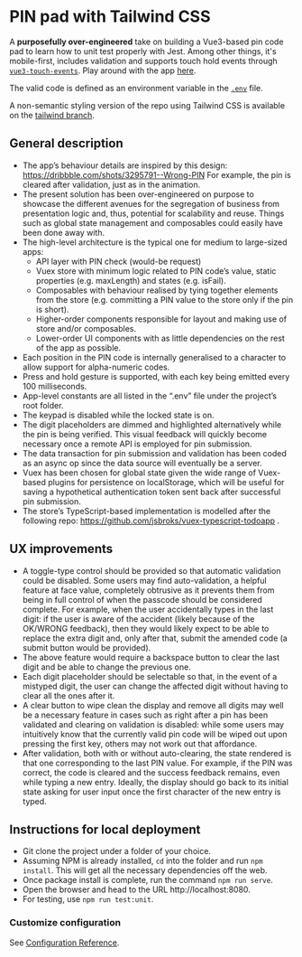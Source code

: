 # PIN pad with Tailwind CSS

A **purposefully over-engineered** take on building a Vue3-based pin code pad to learn how to unit test properly with Jest. Among other things, it's mobile-first, includes validation and supports touch hold events through [`vue3-touch-events`](https://github.com/robinrodricks/vue3-touch-events). Play around with the app [here](https://hqcasanova.github.io/pin-pad).

The valid code is defined as an environment variable in the [`.env`](/.env) file.

A non-semantic styling version of the repo using Tailwind CSS is available on the [tailwind branch](https://github.com/hqcasanova/pin-pad/tree/tailwind).

## General description

- The app’s behaviour details are inspired by this design: https://dribbble.com/shots/3295791--Wrong-PIN For example, the pin is cleared after validation, just as in the animation.
- The present solution has been over-engineered on purpose to showcase the different avenues for the segregation of business from presentation logic and, thus, potential for scalability and reuse. Things such as global state management and composables could easily have been done away with.
- The high-level architecture is the typical one for medium to large-sized apps:
    - API layer with PIN check (would-be request)
    - Vuex store with minimum logic related to PIN code’s value, static properties (e.g. maxLength) and states (e.g. isFail).
    - Composables with behaviour realised by tying together elements from the store (e.g. committing a PIN value to the store only if the pin is short).
    - Higher-order components responsible for layout and making use of store and/or composables.
    - Lower-order UI components with as little dependencies on the rest of the app as possible.
- Each position in the PIN code is internally generalised to a character to allow support for alpha-numeric codes.
- Press and hold gesture is supported, with each key being emitted every 100 milliseconds.
- App-level constants are all listed in the “.env” file under the project’s root folder.
- The keypad is disabled while the locked state is on.
- The digit placeholders are dimmed and highlighted alternatively while the pin is being verified. This visual feedback will quickly become necessary once a remote API is employed for pin submission.
- The data transaction for pin submission and validation has been coded as an async op since the data source will eventually be a server.
- Vuex has been chosen for global state given the wide range of Vuex-based plugins for persistence on localStorage, which will be useful for saving a hypothetical authentication token sent back after successful pin submission.
- The store’s TypeScript-based implementation is modelled after the following repo: https://github.com/jsbroks/vuex-typescript-todoapp .

## UX improvements

- A toggle-type control should be provided so that automatic validation could be disabled. Some users may find auto-validation, a helpful feature at face value, completely obtrusive as it prevents them from being in full control of when the passcode should be considered complete. For example, when the user accidentally types in the last digit: if the user is aware of the accident (likely because of the OK/WRONG feedback), then they would likely expect to be able to replace the extra digit and, only after that, submit the amended code (a submit button would be provided).
- The above feature would require a backspace button to clear the last digit and be able to change the previous one.
- Each digit placeholder should be selectable so that, in the event of a mistyped digit, the user can change the affected digit without having to clear all the ones after it.
- A clear button to wipe clean the display and remove all digits may well be a necessary feature in cases such as right after a pin has been validated and clearing on validation is disabled: while some users may intuitively know that the currently valid pin code will be wiped out upon pressing the first key, others may not work out that affordance.
- After validation, both with or without auto-clearing, the state rendered is that one corresponding to the last PIN value. For example, if the PIN was correct, the code is cleared and the success feedback remains, even while typing a new entry. Ideally, the display should go back to its initial state asking for user input once the first character of the new entry is typed.


## Instructions for local deployment

- Git clone the project under a folder of your choice.
- Assuming NPM is already installed, `cd` into the folder and run `npm install`. This will get all the necessary dependencies off the web.
- Once package install is complete, run the command `npm run serve`.
- Open the browser and head to the URL http://localhost:8080.
- For testing, use `npm run test:unit`.

### Customize configuration
See [Configuration Reference](https://cli.vuejs.org/config/).
